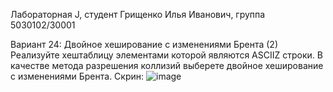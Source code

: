Лабораторная J, студент Грищенко Илья Иванович, группа 5030102/30001

Вариант 24: Двойное хеширование с изменениями Брента (2)
Реализуйте хештаблицу элементами которой являются ASCIIZ строки. В качестве метода
разрешения коллизий выберете двойное хеширование с изменениями Брента.
Скрин: ![image](https://github.com/user-attachments/assets/2071267b-6e3f-4b94-9842-bf84c6e65856)
